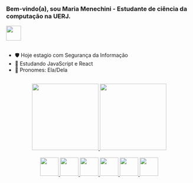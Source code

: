 ### Bem-vindo(a), sou Maria Menechini - Estudante de ciência da computação na UERJ.
<div>
<a href= "https://www.linkedin.com/in/mariamenechini/">
<img height="40" src="https://img.shields.io/badge/LinkedIn-0077B5?style=for-the-badge&logo=linkedin&logoColor=white" /></a>

</div>

##

- 🛡️ Hoje estagio com Segurança da Informação
- 📜 Estudando JavaScript e React
- 👧 Pronomes: Ela/Dela



##

<div align="center">
<a href= "https://github.com/marizao/github-readme-stats">
<img height="180em" src="https://github-readme-stats.vercel.app/api?username=marizao&show_icons=true&theme=radical"/>
<img height="180em" src="https://github-readme-stats.vercel.app/api/top-langs/?username=marizao&layout=donut&theme=radical"/>
</div>

<div style="display: inline_block" align="center"><br>

<img height="50" src="https://cdn.jsdelivr.net/gh/devicons/devicon/icons/javascript/javascript-original.svg" />
<img height="50" src="https://cdn.jsdelivr.net/gh/devicons/devicon/icons/html5/html5-original.svg" />
<img height="50" src="https://cdn.jsdelivr.net/gh/devicons/devicon/icons/css3/css3-original.svg" />
<img height="50" src="https://cdn.jsdelivr.net/gh/devicons/devicon/icons/react/react-original.svg" />
<img height="50" src="https://cdn.jsdelivr.net/gh/devicons/devicon/icons/nodejs/nodejs-plain-wordmark.svg" />
<img height="50" src="https://cdn.jsdelivr.net/gh/devicons/devicon/icons/python/python-original.svg" />

</div>

##



